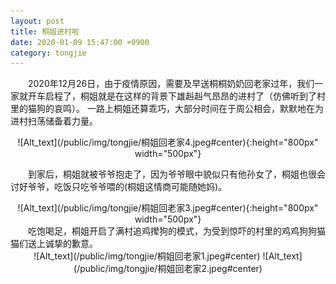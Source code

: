 ```yaml
---
layout: post 
title: 桐姐进村啦
date: 2020-01-09 15:47:00 +0900
category: tongjie 
---
```

&emsp;&emsp;2020年12月26日，由于疫情原因，需要及早送桐桐奶奶回老家过年，我们一家就开车启程了，桐姐就是在这样的背景下雄赳赳气昂昂的进村了（仿佛听到了村里的猫狗的哀鸣）。
一路上桐姐还算乖巧，大部分时间在于周公相会，默默地在为进村扫荡储备着力量。<br>

<center>
![Alt_text](/public/img/tongjie/桐姐回老家4.jpeg#center){:height="800px" width="500px"}
</center>

&emsp;&emsp;到家后，桐姐就被爷爷抱走了，因为爷爷眼中貌似只有他孙女了，桐姐也很会讨好爷爷，吃饭只吃爷爷喂的(桐姐这情商可能随她妈)。<br>
<center>
![Alt_text](/public/img/tongjie/桐姐回老家3.jpeg#center){:height="800px" width="500px"}
</center>
&emsp;&emsp;吃饱喝足，桐姐开启了满村追鸡撵狗的模式，为受到惊吓的村里的鸡鸡狗狗猫猫们送上诚挚的歉意。<br>
<center>
![Alt_text](/public/img/tongjie/桐姐回老家1.jpeg#center)
![Alt_text](/public/img/tongjie/桐姐回老家2.jpeg#center)
</center>

